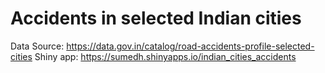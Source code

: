 # Accidents in selected Indian cities

Data Source: https://data.gov.in/catalog/road-accidents-profile-selected-cities 
Shiny app: https://sumedh.shinyapps.io/indian_cities_accidents
